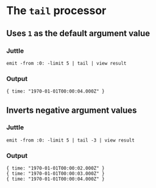 # The `tail` processor

## Uses `1` as the default argument value

### Juttle

    emit -from :0: -limit 5 | tail | view result

### Output

    { time: "1970-01-01T00:00:04.000Z" }

## Inverts negative argument values

### Juttle

    emit -from :0: -limit 5 | tail -3 | view result

### Output

    { time: "1970-01-01T00:00:02.000Z" }
    { time: "1970-01-01T00:00:03.000Z" }
    { time: "1970-01-01T00:00:04.000Z" }
